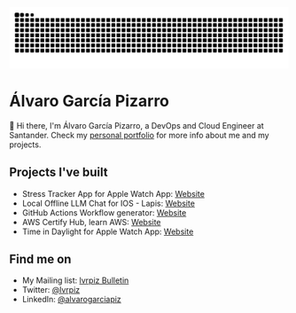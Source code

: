 <picture>
  <source
    media="(prefers-color-scheme: dark)"
    srcset="https://github.com/alvarogarciapiz/alvarogarciapiz/blob/output/github-contribution-grid-snake-dark.svg"
  />
  <source
    media="(prefers-color-scheme: light)"
    srcset="https://github.com/alvarogarciapiz/alvarogarciapiz/blob/output/github-contribution-grid-snake.svg"
  />
  <img
    alt="github contribution grid snake animation"
    src="https://github.com/alvarogarciapiz/alvarogarciapiz/blob/output/github-contribution-grid-snake.svg"
  />
</picture>


# Álvaro García Pizarro

👋 Hi there, I'm Álvaro García Pizarro, a DevOps and Cloud Engineer at Santander.
Check my [personal portfolio](https://www.lvrpiz.com) for more info about me and my projects.

## Projects I've built

- Stress Tracker App for Apple Watch App: [Website](https://stressapp.lvrpiz.com)
- Local Offline LLM Chat for IOS - Lapis: [Website](https://lapis.lvrpiz.com)
- GitHub Actions Workflow generator: [Website](https://gawg.lvrpiz.com)
- AWS Certify Hub, learn AWS: [Website](https://alvarogarciapiz.github.io/AWS-Certify-Hub/)
- Time in Daylight for Apple Watch App: [Website](https://timeindaylight.lvrpiz.com)

## Find me on
- My Mailing list: [lvrpiz Bulletin](https://www.bulletin.lvrpiz.com/subscribe)
- Twitter: [@lvrpiz](https://twitter.com/lvrpiz)
- LinkedIn: [@alvarogarciapiz](https://www.linkedin.com/in/alvarogarciapiz/)
